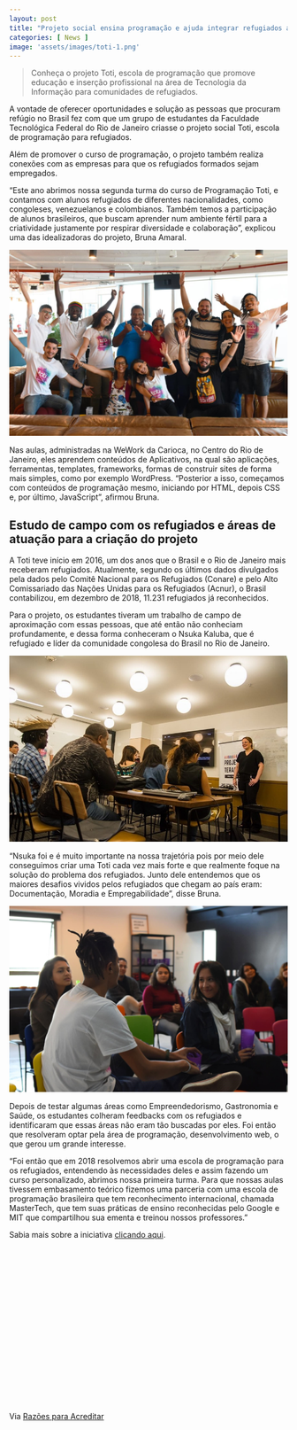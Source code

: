 ```yaml
---
layout: post
title: "Projeto social ensina programação e ajuda integrar refugiados ao mercado de trabalho brasileiro (RJ)"
categories: [ News ]
image: 'assets/images/toti-1.png'
---
```


> Conheça o projeto Toti, escola de programação que promove educação e inserção profissional na área de Tecnologia da Informação para comunidades de refugiados.

A vontade de oferecer oportunidades e solução as pessoas que procuram refúgio no Brasil fez com que um grupo de estudantes da Faculdade Tecnológica Federal do Rio de Janeiro criasse o projeto social Toti, escola de programação para refugiados.

Além de promover o curso de programação, o projeto também realiza conexões com as empresas para que os refugiados formados sejam empregados.

“Este ano abrimos nossa segunda turma do curso de Programação Toti, e contamos com alunos refugiados de diferentes nacionalidades, como congoleses, venezuelanos e colombianos. Também temos a participação de alunos brasileiros, que buscam aprender num ambiente fértil para a criatividade justamente por respirar diversidade e colaboração”, explicou uma das idealizadoras do projeto, Bruna Amaral.

<!-- RETANGULO LARGO -->
<script async src="https://pagead2.googlesyndication.com/pagead/js/adsbygoogle.js"></script>
<!-- Informat -->
<ins class="adsbygoogle"
style="display:block"
data-ad-client="ca-pub-2838251107855362"
data-ad-slot="2327980059"
data-ad-format="auto"
data-full-width-responsive="true"></ins>
<script>
(adsbygoogle = window.adsbygoogle || []).push({});
</script>

![Projeto social ensina programação e ajuda integrar refugiados ao mercado de trabalho brasileiro (RJ)](/assets/images/toti-2.jpg)

Nas aulas, administradas na WeWork da Carioca, no Centro do Rio de Janeiro, eles aprendem conteúdos de Aplicativos, na qual são aplicações, ferramentas, templates, frameworks, formas de construir sites de forma mais simples, como por exemplo WordPress. “Posterior a isso, começamos com conteúdos de programação mesmo, iniciando por HTML, depois CSS e, por último, JavaScript”, afirmou Bruna.

## Estudo de campo com os refugiados e áreas de atuação para a criação do projeto

A Toti teve início em 2016, um dos anos que o Brasil e o Rio de Janeiro mais receberam refugiados. Atualmente, segundo os últimos dados divulgados pela dados pelo Comitê Nacional para os Refugiados (Conare) e pelo Alto Comissariado das Nações Unidas para os Refugiados (Acnur), o Brasil contabilizou, em dezembro de 2018, 11.231 refugiados já reconhecidos.

Para o projeto, os estudantes tiveram um trabalho de campo de aproximação com essas pessoas, que até então não conheciam profundamente, e dessa forma conheceram o Nsuka Kaluba, que é refugiado e líder da comunidade congolesa do Brasil no Rio de Janeiro.

![Projeto social ensina programação e ajuda integrar refugiados ao mercado de trabalho brasileiro (RJ)](/assets/images/toti3.jpg)

<!-- RETANGULO LARGO 2 -->
<script async src="//pagead2.googlesyndication.com/pagead/js/adsbygoogle.js"></script>
<ins class="adsbygoogle"
style="display:block; text-align:center;"
data-ad-layout="in-article"
data-ad-format="fluid"
data-ad-client="ca-pub-2838251107855362"
data-ad-slot="8549252987"></ins>
<script>
(adsbygoogle = window.adsbygoogle || []).push({});
</script>

“Nsuka foi e é muito importante na nossa trajetória pois por meio dele conseguimos criar uma Toti cada vez mais forte e que realmente foque na solução do problema dos refugiados. Junto dele entendemos que os maiores desafios vividos pelos refugiados que chegam ao país eram: Documentação, Moradia e Empregabilidade”, disse Bruna.

![Projeto social ensina programação e ajuda integrar refugiados ao mercado de trabalho brasileiro (RJ)](/assets/images/toti4.jpg)

Depois de testar algumas áreas como Empreendedorismo, Gastronomia e Saúde, os estudantes colheram feedbacks com os refugiados e identificaram que essas áreas não eram tão buscadas por eles. Foi então que resolveram optar pela área de programação, desenvolvimento web, o que gerou um grande interesse.

“Foi então que em 2018 resolvemos abrir uma escola de programação para os refugiados, entendendo às necessidades deles e assim fazendo um curso personalizado, abrimos nossa primeira turma. Para que nossas aulas tivessem embasamento teórico fizemos uma parceria com uma escola de programação brasileira que tem reconhecimento internacional, chamada MasterTech, que tem suas práticas de ensino reconhecidas pelo Google e MIT que compartilhou sua ementa e treinou nossos professores.”

Sabia mais sobre a iniciativa [clicando aqui](https://toti.site/).
<!-- QUADRADO -->
<script async src="//pagead2.googlesyndication.com/pagead/js/adsbygoogle.js"></script>
<ins class="adsbygoogle"
style="display:inline-block;width:336px;height:280px"
data-ad-client="ca-pub-2838251107855362"
data-ad-slot="5351066970"></ins>
<script>
(adsbygoogle = window.adsbygoogle || []).push({});
</script>

Via [Razões para Acreditar](https://razoesparaacreditar.com/tecnologia/projeto-programacao-refugiados/)


